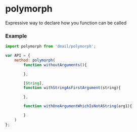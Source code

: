 # polymorph

Expressive way to declare how you function can be called

### Example

```javascript
import polymorph from 'dmail/polymorph';

var API = {
	method: polymorph(
		function withoutArguments(){

		},

		[String],
		function withStringAsFirstArgument(string){

		},

		function withOneArgumentWhichIsNotAString(arg1){

		}
	)
};
```